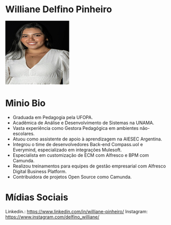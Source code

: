 # Williane Delfino Pinheiro
<img src="/speakers/img/willianedelfinopinheiro.jpg" alt="Williane Delfino Pinheiro" style="height: 200px; width:200px;"/>

# Minio Bio 
* Graduada em Pedagogia pela UFOPA.
* Acadêmica de Análise e Desenvolvimento de Sistemas na UNAMA.
* Vasta experiência como Gestora Pedagógica em ambientes não-escolares.
* Atuou como assistente de apoio à aprendizagem na AIESEC Argentina.
* Integrou o time de desenvolvedores Back-end Compass.uol e Everymind, especializado em integrações Mulesoft.
* Especialista em customização de ECM com Alfresco e BPM com Camunda.
* Realizou treinamentos para equipes de gestão empresarial com Alfresco Digital Business Platform.
* Contribuidora de projetos Open Source como Camunda.
     
# Mídias Sociais
Linkedin.: https://www.linkedin.com/in/williane-pinheiro/
Instagram: https://www.instagram.com/delfino_williane/
